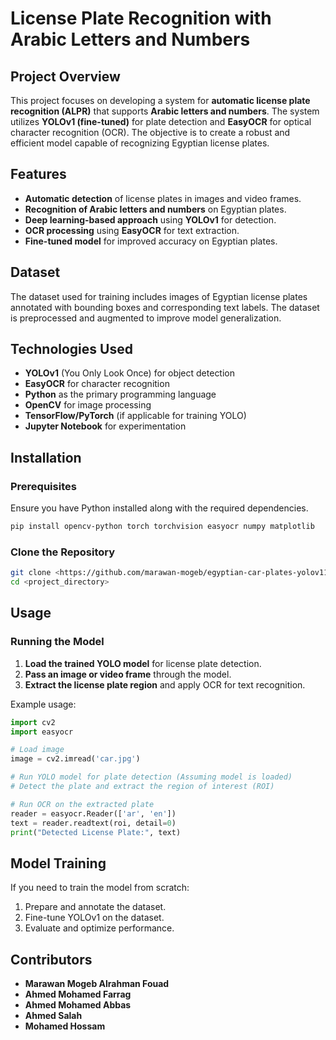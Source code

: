 # License Plate Recognition with Arabic Letters and Numbers

## Project Overview
This project focuses on developing a system for **automatic license plate recognition (ALPR)** that supports **Arabic letters and numbers**. The system utilizes **YOLOv1 (fine-tuned)** for plate detection and **EasyOCR** for optical character recognition (OCR). The objective is to create a robust and efficient model capable of recognizing Egyptian license plates.

## Features
- **Automatic detection** of license plates in images and video frames.
- **Recognition of Arabic letters and numbers** on Egyptian plates.
- **Deep learning-based approach** using **YOLOv1** for detection.
- **OCR processing** using **EasyOCR** for text extraction.
- **Fine-tuned model** for improved accuracy on Egyptian plates.

## Dataset
The dataset used for training includes images of Egyptian license plates annotated with bounding boxes and corresponding text labels. The dataset is preprocessed and augmented to improve model generalization.

## Technologies Used
- **YOLOv1** (You Only Look Once) for object detection
- **EasyOCR** for character recognition
- **Python** as the primary programming language
- **OpenCV** for image processing
- **TensorFlow/PyTorch** (if applicable for training YOLO)
- **Jupyter Notebook** for experimentation

## Installation
### Prerequisites
Ensure you have Python installed along with the required dependencies.

```bash
pip install opencv-python torch torchvision easyocr numpy matplotlib
```

### Clone the Repository
```bash
git clone <https://github.com/marawan-mogeb/egyptian-car-plates-yolov11-easyocr.git>
cd <project_directory>
```

## Usage
### Running the Model
1. **Load the trained YOLO model** for license plate detection.
2. **Pass an image or video frame** through the model.
3. **Extract the license plate region** and apply OCR for text recognition.

Example usage:
```python
import cv2
import easyocr

# Load image
image = cv2.imread('car.jpg')

# Run YOLO model for plate detection (Assuming model is loaded)
# Detect the plate and extract the region of interest (ROI)

# Run OCR on the extracted plate
reader = easyocr.Reader(['ar', 'en'])
text = reader.readtext(roi, detail=0)
print("Detected License Plate:", text)
```

## Model Training
If you need to train the model from scratch:
1. Prepare and annotate the dataset.
2. Fine-tune YOLOv1 on the dataset.
3. Evaluate and optimize performance.


## Contributors
- **Marawan Mogeb Alrahman Fouad**
- **Ahmed Mohamed Farrag**
- **Ahmed Mohamed Abbas**
- **Ahmed Salah**
- **Mohamed Hossam**



